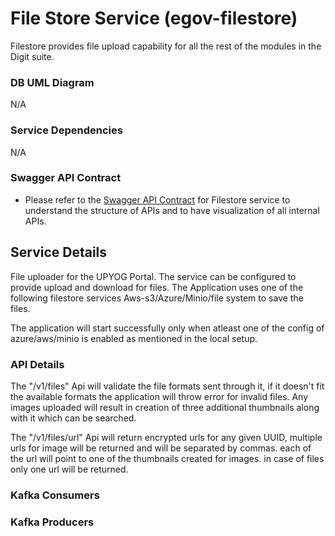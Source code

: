 # File Store Service (egov-filestore)

Filestore provides file upload capability for all the rest of the modules in the Digit suite.

### DB UML Diagram

N/A

### Service Dependencies

N/A

### Swagger API Contract
- Please refer to the [Swagger API Contract](https://editor.swagger.io/?url=https://raw.githubusercontent.com/upyog/UPYOG/master/core-services/docs/filestore-service-contract.yml#!/) for Filestore service to understand the structure of APIs and to have visualization of all internal APIs.



## Service Details

File uploader for the UPYOG Portal. The service can be configured to provide upload and download for files. The Application uses one of the following filestore services Aws-s3/Azure/Minio/file system to save the files. 

The application will start successfully only when atleast one of the config of azure/aws/minio is enabled as mentioned in the local setup.

### API Details

The "/v1/files" Api will validate the file formats sent through it, if it doesn't fit the available formats the application will throw error for invalid files. Any images uploaded will result in creation of three additional thumbnails along with it which can be searched. 

The "/v1/files/url" Api will return encrypted urls for any given UUID, multiple urls for image will be returned and will be separated by commas. each of the url will point to one of the thumbnails created for images. in case of files only one url will be returned.


### Kafka Consumers

### Kafka Producers
